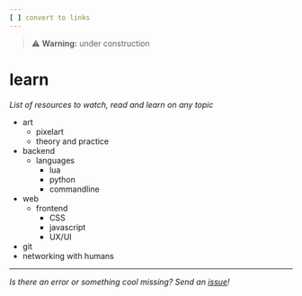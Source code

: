 ```yaml
---
[ ] convert to links
---
```


>:warning: **Warning:** under construction
# learn
_List of resources to watch, read and learn on any topic_

* art
  * pixelart
  * theory and practice
* backend
  * languages
    * lua
    * python
    * commandline
* web
  * frontend
    * CSS
    * javascript
    * UX/UI
* git
* networking with humans

---

_Is there an error or something cool missing? Send an [issue](https://github.com/octoshrimpy/learn/issues/new)!_